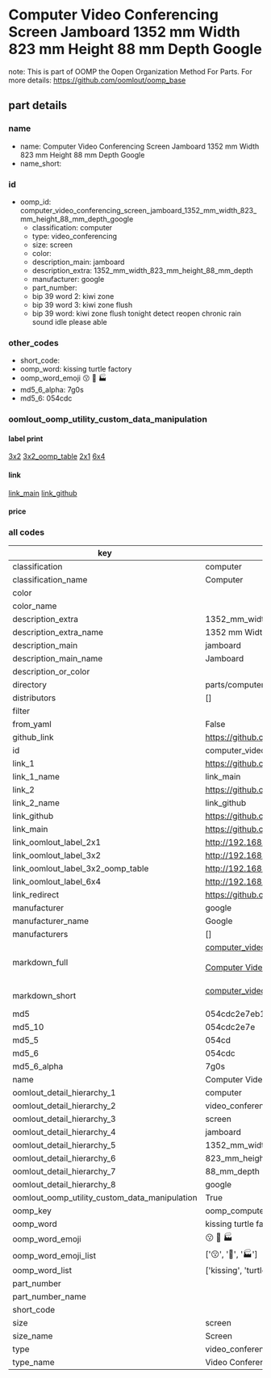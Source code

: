 # Computer Video Conferencing Screen Jamboard 1352 mm Width 823 mm Height 88 mm Depth Google  

note: This is part of OOMP the Oopen Organization Method For Parts. For more details: https://github.com/oomlout/oomp_base

##  part details
  







### name
* name: Computer Video Conferencing Screen Jamboard 1352 mm Width 823 mm Height 88 mm Depth Google
* name_short: 
### id
* oomp_id: computer_video_conferencing_screen_jamboard_1352_mm_width_823_mm_height_88_mm_depth_google
  * classification: computer
  * type: video_conferencing
  * size: screen
  * color: 
  * description_main: jamboard
  * description_extra: 1352_mm_width_823_mm_height_88_mm_depth
  * manufacturer: google
  * part_number: 
  * bip 39 word 2: kiwi zone
  * bip 39 word 3: kiwi zone flush
  * bip 39 word: kiwi zone flush tonight detect reopen chronic rain sound idle please able

### other_codes
* short_code: 
* oomp_word: kissing turtle factory
* oomp_word_emoji :kissing: :turtle: :factory:
* md5_6_alpha: 7g0s
* md5_6: 054cdc






### oomlout_oomp_utility_custom_data_manipulation
#### label print
[3x2](http://192.168.1.245:1112/?label=oomp%207g0s)
[3x2_oomp_table](http://192.168.1.108:1112/?label=oomp%207g0s)
[2x1](http://192.168.1.242:1112/?label=oomp%207g0s)
[6x4](http://192.168.1.55:1112/?label=oomp%207g0s)    

#### link

[link_main](https://github.com/oomlout/oomlout_oomp_version_1_messy/tree/main/parts/computer_video_conferencing_screen_jamboard_1352_mm_width_823_mm_height_88_mm_depth_google) [link_github](https://github.com/oomlout/oomlout_oomp_version_1_messy/tree/main/parts/computer_video_conferencing_screen_jamboard_1352_mm_width_823_mm_height_88_mm_depth_google)                             

#### price







### all codes 
| key | value |  
| --- | --- |  
| classification | computer |  
| classification_name | Computer |  
| color |  |  
| color_name |  |  
| description_extra | 1352_mm_width_823_mm_height_88_mm_depth |  
| description_extra_name | 1352 mm Width 823 mm Height 88 mm Depth |  
| description_main | jamboard |  
| description_main_name | Jamboard |  
| description_or_color |   |  
| directory | parts/computer_video_conferencing_screen_jamboard_1352_mm_width_823_mm_height_88_mm_depth_google |  
| distributors | [] |  
| filter |  |  
| from_yaml | False |  
| github_link | https://github.com/oomlout/oomlout_oomp_part_src/tree/main/parts/computer_video_conferencing_screen_jamboard_1352_mm_width_823_mm_height_88_mm_depth_google |  
| id | computer_video_conferencing_screen_jamboard_1352_mm_width_823_mm_height_88_mm_depth_google |  
| link_1 | https://github.com/oomlout/oomlout_oomp_version_1_messy/tree/main/parts/computer_video_conferencing_screen_jamboard_1352_mm_width_823_mm_height_88_mm_depth_google |  
| link_1_name | link_main |  
| link_2 | https://github.com/oomlout/oomlout_oomp_version_1_messy/tree/main/parts/computer_video_conferencing_screen_jamboard_1352_mm_width_823_mm_height_88_mm_depth_google |  
| link_2_name | link_github |  
| link_github | https://github.com/oomlout/oomlout_oomp_version_1_messy/tree/main/parts/computer_video_conferencing_screen_jamboard_1352_mm_width_823_mm_height_88_mm_depth_google |  
| link_main | https://github.com/oomlout/oomlout_oomp_version_1_messy/tree/main/parts/computer_video_conferencing_screen_jamboard_1352_mm_width_823_mm_height_88_mm_depth_google |  
| link_oomlout_label_2x1 | http://192.168.1.242:1112/?label=oomp%207g0s |  
| link_oomlout_label_3x2 | http://192.168.1.245:1112/?label=oomp%207g0s |  
| link_oomlout_label_3x2_oomp_table | http://192.168.1.108:1112/?label=oomp%207g0s |  
| link_oomlout_label_6x4 | http://192.168.1.55:1112/?label=oomp%207g0s |  
| link_redirect | https://github.com/oomlout/oomlout_oomp_version_1_messy/tree/main/parts/computer_video_conferencing_screen_jamboard_1352_mm_width_823_mm_height_88_mm_depth_google |  
| manufacturer | google |  
| manufacturer_name | Google |  
| manufacturers | [] |  
| markdown_full | [computer_video_conferencing_screen_jamboard_1352_mm_width_823_mm_height_88_mm_depth_google](none)<br>[](none)<br>[Computer Video Conferencing Screen Jamboard 1352 Mm Width 823 Mm Height 88 Mm Depth Google](none)<br><br> |  
| markdown_short | [computer_video_conferencing_screen_jamboard_1352_mm_width_823_mm_height_88_mm_depth_google](none)<br><br> |  
| md5 | 054cdc2e7eb1050ed99e3e48b3bff3db |  
| md5_10 | 054cdc2e7e |  
| md5_5 | 054cd |  
| md5_6 | 054cdc |  
| md5_6_alpha | 7g0s |  
| name | Computer Video Conferencing Screen Jamboard 1352 mm Width 823 mm Height 88 mm Depth Google |  
| oomlout_detail_hierarchy_1 | computer |  
| oomlout_detail_hierarchy_2 | video_conferencing |  
| oomlout_detail_hierarchy_3 | screen |  
| oomlout_detail_hierarchy_4 | jamboard |  
| oomlout_detail_hierarchy_5 | 1352_mm_width |  
| oomlout_detail_hierarchy_6 | 823_mm_height |  
| oomlout_detail_hierarchy_7 | 88_mm_depth |  
| oomlout_detail_hierarchy_8 | google |  
| oomlout_oomp_utility_custom_data_manipulation | True |  
| oomp_key | oomp_computer_video_conferencing_screen_jamboard_1352_mm_width_823_mm_height_88_mm_depth_google |  
| oomp_word | kissing turtle factory |  
| oomp_word_emoji | :kissing: :turtle: :factory: |  
| oomp_word_emoji_list | [':kissing:', ':turtle:', ':factory:'] |  
| oomp_word_list | ['kissing', 'turtle', 'factory'] |  
| part_number |  |  
| part_number_name |  |  
| short_code |  |  
| size | screen |  
| size_name | Screen |  
| type | video_conferencing |  
| type_name | Video Conferencing |  
